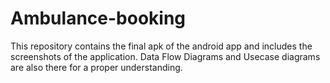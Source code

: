 # Ambulance-booking
This repository contains the final apk of the android app and includes the screenshots of the application. Data Flow Diagrams and Usecase diagrams are also there for a proper understanding.
